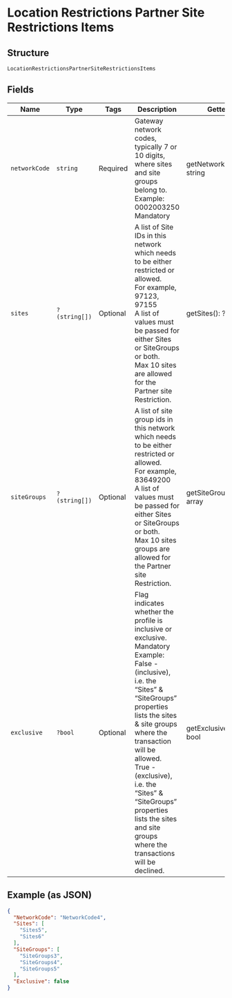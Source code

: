 
# Location Restrictions Partner Site Restrictions Items

## Structure

`LocationRestrictionsPartnerSiteRestrictionsItems`

## Fields

| Name | Type | Tags | Description | Getter | Setter |
|  --- | --- | --- | --- | --- | --- |
| `networkCode` | `string` | Required | Gateway network codes, typically 7 or 10 digits, where sites and site groups belong to.<br>Example: 0002003250<br>Mandatory | getNetworkCode(): string | setNetworkCode(string networkCode): void |
| `sites` | `?(string[])` | Optional | A list of Site IDs in this network which needs to be either restricted or allowed.<br>For example, 97123, 97155<br>A list of values must be passed for either Sites or SiteGroups or both.<br>Max 10 sites are allowed for the Partner site Restriction. | getSites(): ?array | setSites(?array sites): void |
| `siteGroups` | `?(string[])` | Optional | A list of site group ids in this network which needs to be either restricted or allowed.<br>For example, 83649200<br>A list of values must be passed for either Sites or SiteGroups or both.<br>Max 10 sites groups are allowed for the Partner site Restriction. | getSiteGroups(): ?array | setSiteGroups(?array siteGroups): void |
| `exclusive` | `?bool` | Optional | Flag indicates whether the profile is inclusive or exclusive.<br>Mandatory<br>Example: False - (inclusive), i.e. the “Sites” & “SiteGroups” properties lists the sites & site groups where the transaction will be allowed.<br>True - (exclusive), i.e. the “Sites” & “SiteGroups” properties lists the sites and site groups where the transactions will be declined. | getExclusive(): ?bool | setExclusive(?bool exclusive): void |

## Example (as JSON)

```json
{
  "NetworkCode": "NetworkCode4",
  "Sites": [
    "Sites5",
    "Sites6"
  ],
  "SiteGroups": [
    "SiteGroups3",
    "SiteGroups4",
    "SiteGroups5"
  ],
  "Exclusive": false
}
```

